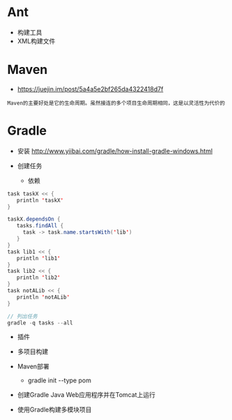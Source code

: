 # Ant

- 构建工具
- XML构建文件

# Maven

- <https://juejin.im/post/5a4a5e2bf265da4322418d7f>

```
Maven的主要好处是它的生命周期。虽然接连的多个项目生命周期相同，这是以灵活性为代价的
```

# Gradle

- 安装 <http://www.yiibai.com/gradle/how-install-gradle-windows.html>
- 创建任务

  - 依赖

```java
task taskX << {
   println 'taskX'
}

taskX.dependsOn {
   tasks.findAll {
     task -> task.name.startsWith('lib')
   }
}
task lib1 << {
   println 'lib1'
}
task lib2 << {
   println 'lib2'
}
task notALib << {
   println 'notALib'
}

// 列出任务
gradle -q tasks --all
```

- 插件
- 多项目构建
- Maven部署

  - gradle init --type pom

- 创建Gradle Java Web应用程序并在Tomcat上运行
- 使用Gradle构建多模块项目
